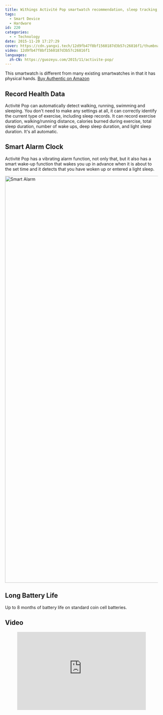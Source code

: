 ```yaml
---
title: Withings Activité Pop smartwatch recommendation, sleep tracking, exercise recording, smart alarm clock
tags:
  - Smart Device
  - Hardware
id: 220
categories:
  - - Technology
date: 2015-11-20 17:27:29
cover: https://cdn.yangxi.tech/12d9fb47f8bf1560187d3b57c26816f1/thumbnails/thumbnail.jpg?time=1m4s
video: 12d9fb47f8bf1560187d3b57c26816f1
languages:
  zh-CN: https://guozeyu.com/2015/11/activite-pop/
---
```


This smartwatch is different from many existing smartwatches in that it has physical hands. [Buy Authentic on Amazon](https://www.amazon.com/gp/product/B00S5I9H4O?tag=ze3kr-23)
<!-- more -->

## Record Health Data

Activité Pop can automatically detect walking, running, swimming and sleeping. You don't need to make any settings at all, it can correctly identify the current type of exercise, including sleep records. It can record exercise duration, walking/running distance, calories burned during exercise, total sleep duration, number of wake ups, deep sleep duration, and light sleep duration. It's all automatic.

## Smart Alarm Clock

Activité Pop has a vibrating alarm function, not only that, but it also has a smart wake-up function that wakes you up in advance when it is about to the set time and it detects that you have woken up or entered a light sleep.

<img src="https://cdn.yangxi.tech/6T-behmofKYLsxlrK0l_MQ/71adfbf0-e44a-4630-bac7-18bac0f61e01/extra" alt="Smart Alarm" width="750" height="1334"/>

## Long Battery Life

Up to 8 months of battery life on standard coin cell batteries.

## Video

<figure class="my-video">
  <div style="position: relative; padding-top: 56.25%;"><iframe src="https://iframe.cloudflarestream.com/12d9fb47f8bf1560187d3b57c26816f1?preload=metadata" style="border: none; position: absolute; top: 0; left: 0; height: 100%; width: 100%;" allow="accelerometer; gyroscope; autoplay; encrypted-media; picture-in-picture;" allowfullscreen="true"></iframe>< /div>
</figure>
